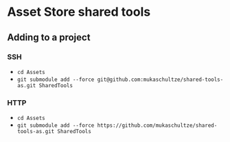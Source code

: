 # Asset Store shared tools

## Adding to a project

### SSH

- `cd Assets`
- `git submodule add --force git@github.com:mukaschultze/shared-tools-as.git SharedTools`

### HTTP

- `cd Assets`
- `git submodule add --force https://github.com/mukaschultze/shared-tools-as.git SharedTools`
